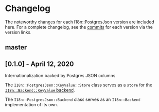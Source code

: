 # Changelog

The noteworthy changes for each I18n::PostgresJson version are included
here. For a complete changelog, see the [commits] for each version via the
version links.

[commits]: https://github.com/seanpdoyle/i18n-postgres_json/commits/master

## master

## [0.1.0] - April 12, 2020

Internationalization backed by Postgres JSON columns

The `I18n::PostgresJson::KeyValue::Store` class serves as a `store` for the
[`I18n::Backend::KeyValue` backend][i18n-key-value].

The `I18n::PostgresJson::Backend` class serves as an `I18n::Backend`
implementation of its own.

[i18n-key-value]: https://www.rubydoc.info/github/ruby-i18n/i18n/master/I18n/Backend/KeyValue
